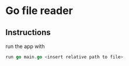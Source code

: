 # Go file reader

## Instructions

run the app with
```go
run go main.go <insert relative path to file>
```
